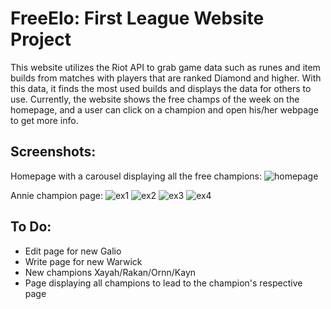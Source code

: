 # FreeElo: First League Website Project
This website utilizes the Riot API to grab game data such as runes and item builds from matches with players that are ranked Diamond and higher. With this data, it finds the most used builds and displays the data for others to use. Currently, the website shows the free champs of the week on the homepage, and a user can click on a champion and open his/her webpage to get more info. 

## Screenshots:
Homepage with a carousel displaying all the free champions:
![homepage](https://imgur.com/AFRcBaL.png)

Annie champion page:
![ex1](https://imgur.com/0aUUxC7.png)
![ex2](https://imgur.com/4pbZmrB.png)
![ex3](https://imgur.com/b6FLnxJ.png)
![ex4](https://imgur.com/sodnHLk.png)

## To Do:
- Edit page for new Galio
- Write page for new Warwick
- New champions Xayah/Rakan/Ornn/Kayn
- Page displaying all champions to lead to the champion's respective page
